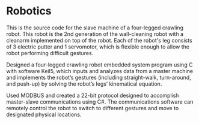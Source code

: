 # Robotics
This is the source code for the slave machine of a four-legged crawling robot. This robot is the 2nd generation of the wall-cleaning robot with a cleanarm implemented on top of the robot. Each of the robot's leg consists of 3 electric putter and 1 servomotor, which is flexible enough to allow the robot performing difficult gestures.

Designed a four-legged crawling robot embedded system program using C with software Keil5, which inputs and analyzes
data from a master machine and implements the robot’s gestures (including straight-walk, turn-around,
and push-up) by solving the robot’s legs’ kinematical equation.

Used MODBUS and created a 22-bit protocol designed to accomplish master-slave communications
using C#. The communications software can remotely control the robot to switch to different gestures
and move to designated physical locations.
